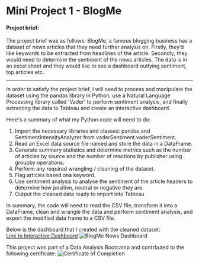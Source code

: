 # Mini Project 1 - BlogMe

#### Project brief:
The project brief was as follows: BlogMe, a famous blogging business has a dataset of news articles that they need further analysis on. Firstly, they’d like keywords to be extracted from headlines of the article. Secondly, they would need to determine the sentiment of the news articles. The data is in an excel sheet and they would like to see a dashboard outlying sentiment, top articles etc.

___

In order to satisfy the project brief, I will need to process and manipulate the dataset using the pandas library in Python, use a Natural Language Processing library called 'Vader' to perform sentiment analysis, and finally extracting the data to Tableau and create an interactive dashboard.

Here's a summary of what my Python code will need to do:

1. Import the necessary libraries and classes: pandas and SentimentIntensityAnalyzer from vaderSentiment.vaderSentiment.
2. Read an Excel data source file named and store the data in a DataFrame.
3. Generate summary statistics and determine metrics such as the number of articles by source and the number of reactions by publisher using groupby operations.
4. Perform any required wrangling / cleaning of the dataset.
5.  Flag articles based ona keyword.
6.  Use sentiment analysis to analyse the sentiment of the article headers to determine how positive, neutral or negative they are.
7.  Output the cleaned data ready to import into Tableau

In summary, the code will need to read the CSV file, transform it into a DataFrame, clean and wrangle the data and perform sentiment analysis, and export the modified data frame to a CSV file.

Below is the dashboard that I created with the cleaned dataset:  
[Link to Interactive Dashboard](https://public.tableau.com/app/profile/douglas1371/viz/BlogMeArticleAnalysis_16874562939960/BlogMeNewsDashboard)
![BlogMe News Dashboard](https://github.com/TupperwareBox/DataAnalyticsShowcase/blob/main/BlogMe/BlogMe%20News%20Dashboard.png)

This project was part of a Data Analysis Bootcamp and contrbuted to the following certificate:
![Certificate of Completion](https://github.com/TupperwareBox/DataAnalyticsShowcase/blob/main/Bootcamp%20Certificate.jpg)


